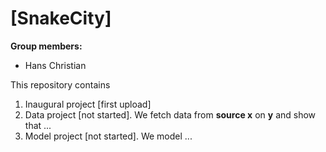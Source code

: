 # \[SnakeCity]

**Group members:**
- Hans Christian

This repository contains  
1. Inaugural project [first upload]
2. Data project [not started]. We fetch data from **source x** on **y** and show that ...
3. Model project [not started]. We model ...
